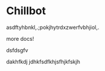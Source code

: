 # Chillbot
asdftyhbnkl,.;pokjhytrdxzwerfvbhjiol,.



more docs!


dsfdsgfv



dakhfkdj
jdhkfsdfkhjsfhjkfskjh
